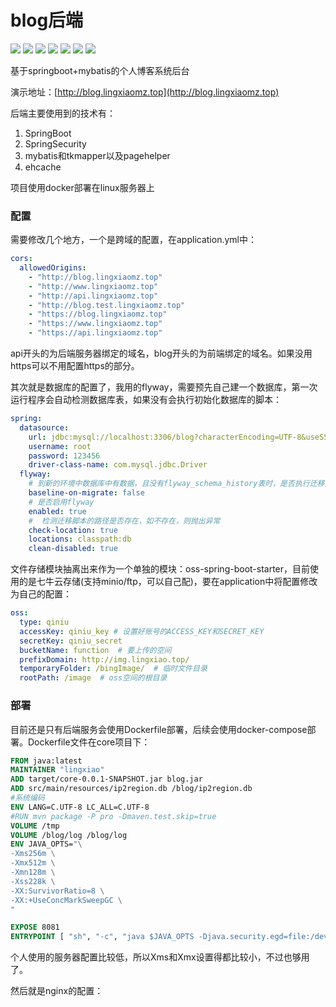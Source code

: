 # blog后端
![](https://img.shields.io/badge/springboot-2.2.1.RELEASE-green) ![](https://img.shields.io/badge/tk.mybatis-2.1.5-green) ![](https://img.shields.io/badge/docker-19.03-blue) ![](https://img.shields.io/badge/java-1.8-green) ![](https://img.shields.io/badge/spring--security-2.2.1.RELEASE-orange) ![](https://img.shields.io/badge/qiniu--oss-7.4.0-red) ![](https://img.shields.io/badge/pagehelper-1.2.12-%2364B5F6)

基于springboot+mybatis的个人博客系统后台

演示地址：[http://blog.lingxiaomz.top](http://blog.lingxiaomz.top)

后端主要使用到的技术有：

1. SpringBoot
2. SpringSecurity
3. mybatis和tkmapper以及pagehelper
4. ehcache

项目使用docker部署在linux服务器上

### 配置

需要修改几个地方，一个是跨域的配置，在application.yml中：

```yaml
cors:
  allowedOrigins:
    - "http://blog.lingxiaomz.top"
    - "http://www.lingxiaomz.top"
    - "http://api.lingxiaomz.top"
    - "http://blog.test.lingxiaomz.top"
    - "https://blog.lingxiaomz.top"
    - "https://www.lingxiaomz.top"
    - "https://api.lingxiaomz.top"
```

api开头的为后端服务器绑定的域名，blog开头的为前端绑定的域名。如果没用https可以不用配置https的部分。

其次就是数据库的配置了，我用的flyway，需要预先自己建一个数据库，第一次运行程序会自动检测数据库表，如果没有会执行初始化数据库的脚本：

```yaml
spring:
  datasource:
    url: jdbc:mysql://localhost:3306/blog?characterEncoding=UTF-8&useSSL=false
    username: root
    password: 123456
    driver-class-name: com.mysql.jdbc.Driver
  flyway:
    # 到新的环境中数据库中有数据，且没有flyway_schema_history表时，是否执行迁移操作,如果设置为false，在启动时会报错，并停止迁移;
    baseline-on-migrate: false
    # 是否启用flyway
    enabled: true
    #  检测迁移脚本的路径是否存在，如不存在，则抛出异常
    check-location: true
    locations: classpath:db
    clean-disabled: true
```



文件存储模块抽离出来作为一个单独的模块：oss-spring-boot-starter，目前使用的是七牛云存储(支持minio/ftp，可以自己配)，要在application中将配置修改为自己的配置：

```yaml
oss:
  type: qiniu
  accessKey: qiniu_key # 设置好账号的ACCESS_KEY和SECRET_KEY
  secretKey: qiniu_secret
  bucketName: function  # 要上传的空间
  prefixDomain: http://img.lingxiao.top/
  temporaryFolder: /bingImage/  # 临时文件目录
  rootPath: /image  # oss空间的根目录
```



### 部署

目前还是只有后端服务会使用Dockerfile部署，后续会使用docker-compose部署。Dockerfile文件在core项目下：

```dockerfile
FROM java:latest
MAINTAINER "lingxiao"
ADD target/core-0.0.1-SNAPSHOT.jar blog.jar
ADD src/main/resources/ip2region.db /blog/ip2region.db
#系统编码
ENV LANG=C.UTF-8 LC_ALL=C.UTF-8
#RUN mvn package -P pro -Dmaven.test.skip=true
VOLUME /tmp
VOLUME /blog/log /blog/log
ENV JAVA_OPTS="\
-Xms256m \
-Xmx512m \
-Xmn128m \
-Xss228k \
-XX:SurvivorRatio=8 \
-XX:+UseConcMarkSweepGC \
"

EXPOSE 8081
ENTRYPOINT [ "sh", "-c", "java $JAVA_OPTS -Djava.security.egd=file:/dev/./urandom -jar /blog.jar" ]
```

个人使用的服务器配置比较低，所以Xms和Xmx设置得都比较小，不过也够用了。

然后就是nginx的配置：